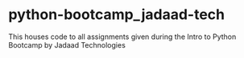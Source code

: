 # python-bootcamp_jadaad-tech
This houses code to all assignments given during the Intro to Python Bootcamp by Jadaad Technologies
